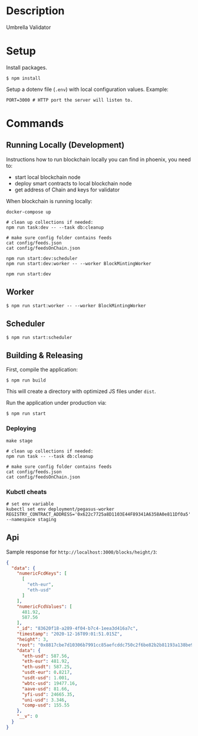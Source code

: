# Description

Umbrella Validator

# Setup
Install packages.

```shell script
$ npm install
```

Setup a dotenv file (`.env`) with local configuration values. Example:

```
PORT=3000 # HTTP port the server will listen to.
```

# Commands
## Running Locally (Development)

Instructions how to run blockchain locally you can find in phoenix, you need to:
- start local blockchain node
- deploy smart contracts to local blockchain node
- get address of Chain and keys for validator

When blockchain is running locally:

```shell script
docker-compose up

# clean up collections if needed:
npm run task:dev -- --task db:cleanup

# make sure config folder contains feeds
cat config/feeds.json
cat config/feedsOnChain.json

npm run start:dev:scheduler
npm run start:dev:worker -- --worker BlockMintingWorker

npm run start:dev
```

## Worker
```shell script
$ npm run start:worker -- --worker BlockMintingWorker
```

## Scheduler
```shell script
$ npm run start:scheduler
```

## Building & Releasing
First, compile the application:
```shell script
$ npm run build
```

This will create a directory with optimized JS files under `dist`.

Run the application under production via:

```shell script
$ npm run start
```

### Deploying

```shell script
make stage

# clean up collections if needed:
npm run task -- --task db:cleanup

# make sure config folder contains feeds
cat config/feeds.json
cat config/feedsOnChain.json
```

### Kubctl cheats

```shell script
# set env variable
kubectl set env deployment/pegasus-worker REGISTRY_CONTRACT_ADDRESS='0x622c7725a8D1103E44F89341A6358A0e811Df0a5' --namespace staging
```

## Api

Sample response for `http://localhost:3000/blocks/height/3`:

```json
{
  "data": {
    "numericFcdKeys": [
      [
        "eth-eur",
        "eth-usd"
      ]
    ],
    "numericFcdValues": [
      481.92,
      587.56
    ],
    "_id": "83620f18-a289-4f04-b7c4-1eea3d416a7c",
    "timestamp": "2020-12-16T09:01:51.015Z",
    "height": 3,
    "root": "0x8817cbe7d10306b7991cc85aefcddc750c2f6be82b2b81193a138be92c777d42",
    "data": {
      "eth-usd": 587.56,
      "eth-eur": 481.92,
      "eth-usdt": 587.25,
      "usdt-eur": 0.8217,
      "usdt-usd": 1.001,
      "wbtc-usd": 19477.16,
      "aave-usd": 81.66,
      "yfi-usd": 24665.35,
      "uni-usd": 3.346,
      "comp-usd": 155.55
    },
    "__v": 0
  }
}
```
